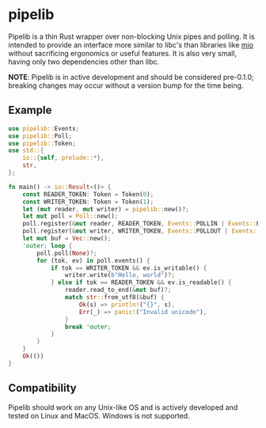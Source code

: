 # pipelib
Pipelib is a thin Rust wrapper over non-blocking Unix pipes and polling. It is intended to provide
an interface more similar to libc's than libraries like [mio](https://crates.io/crates/mio)
without sacrificing ergonomics or useful features. It is also very small, having only two
dependencies other than libc.

**NOTE**: Pipelib is in active development and should be considered pre-0.1.0;
breaking changes may occur without a version bump for the time being.

## Example
```rust
use pipelib::Events; 
use pipelib::Poll;
use pipelib::Token;
use std::{
    io::{self, prelude::*},
    str,
};

fn main() -> io::Result<()> {
    const READER_TOKEN: Token = Token(0);
    const WRITER_TOKEN: Token = Token(1);
    let (mut reader, mut writer) = pipelib::new()?;
    let mut poll = Poll::new();
    poll.register(&mut reader, READER_TOKEN, Events::POLLIN | Events::POLLERR);
    poll.register(&mut writer, WRITER_TOKEN, Events::POLLOUT | Events::POLLERR);
    let mut buf = Vec::new();
    'outer: loop {
        poll.poll(None)?;
        for (tok, ev) in poll.events() {
            if tok == WRITER_TOKEN && ev.is_writable() {
                writer.write(b"Hello, world")?;
            } else if tok == READER_TOKEN && ev.is_readable() {
                reader.read_to_end(&mut buf)?;
                match str::from_utf8(&buf) {
                    Ok(s) => println!("{}", s),
                    Err(_) => panic!("Invalid unicode"),
                }
                break 'outer;
            }
        }
    }
    Ok(())
}
```

## Compatibility
Pipelib should work on any Unix-like OS and is actively developed and tested on Linux and
MacOS. Windows is not supported.

